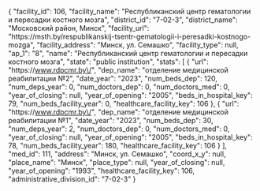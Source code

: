 {
    "facility_id": 106,
    "facility_name": "Республиканский центр гематологии и пересадки костного мозга",
    "district_id": "7-02-3",
    "district_name": "Московский район, Минск",
    "facility_url": "https:\/\/msth.by\/respublikanskij-tsentr-gematologii-i-peresadki-kostnogo-mozga",
    "facility_address": "Минск, ул. Семашко",
    "facility_type": null,
    "ap_1": "8",
    "name": "Республиканский центр гематологии и пересадки костного мозга",
    "state": "public institution",
    "stats": [
        {
            "url": "https:\/\/www.rdpcmr.by\/",
            "dep_name": "отделение медицинской реабилитации №2",
            "date_year": "2023",
            "num_beds_dep": 120,
            "num_deps_year": 0,
            "num_doctors_dep": 0,
            "num_doctors_med": 0,
            "year_of_closing": null,
            "year_of_opening": "2005",
            "beds_in_hospital_key": 79,
            "num_beds_facility_year": 0,
            "healthcare_facility_key": 106
        },
        {
            "url": "https:\/\/www.rdpcmr.by\/",
            "dep_name": "отделение медицинской реабилитации №1",
            "date_year": "2023",
            "num_beds_dep": 30,
            "num_deps_year": 2,
            "num_doctors_dep": 0,
            "num_doctors_med": 0,
            "year_of_closing": null,
            "year_of_opening": "2005",
            "beds_in_hospital_key": 78,
            "num_beds_facility_year": 180,
            "healthcare_facility_key": 106
        }
    ],
    "med_id": 111,
    "address": "Минск, ул. Семашко",
    "coord_x_y": null,
    "place_name": "Минск",
    "place_type": null,
    "year_of_closing": null,
    "year_of_opening": "1993",
    "healthcare_facility_key": 106,
    "administrative_division_id": "7-02-3"
}